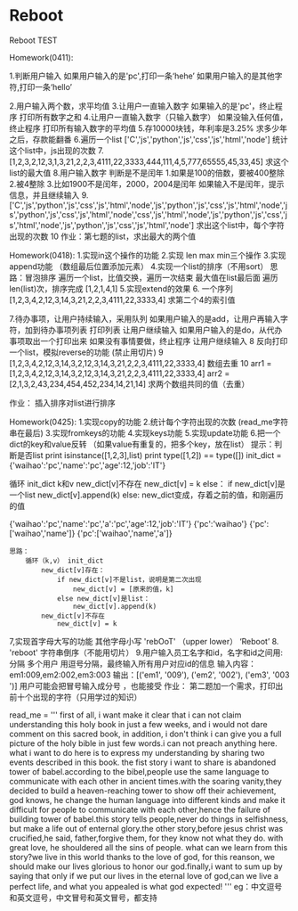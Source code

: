 # Reboot
Reboot TEST

Homework(0411):

1.判断用户输入
    如果用户输入的是'pc',打印一条‘hehe’
    如果用户输入的是其他字符,打印一条‘hello’
    
2.用户输入两个数，求平均值
3.让用户一直输入数字
    如果输入的是'pc'，终止程序
    打印所有数字之和
4.让用户一直输入数字（只输入数字）
    如果没输入任何值，终止程序
    打印所有输入数字的平均值
5.存10000块钱，年利率是3.25%
    求多少年之后，存款能翻番
6.遍历一个list ['C','js','python','js','css','js','html','node']
    统计这个list中，js出现的次数
7.[1,2,3,2,12,3,1,3,21,2,2,3,4111,22,3333,444,111,4,5,777,65555,45,33,45]
    求这个list的最大值
8.用户输入数字 判断是不是闰年
    1.如果是100的倍数，要被400整除
    2.被4整除
    3.比如1900不是闰年，2000，2004是闰年
    如果输入不是闰年，提示信息，并且继续输入
9.['C','js','python','js','css','js','html','node','js','python','js','css','js','html','node','js','python','js','css','js','html','node','css','js','html','node','js','python','js','css','js','html','node','js','python','js','css','js','html','node']
    求出这个list中，每个字符出现的次数
10 作业：第七题的list，求出最大的两个值

Homework(0418):
1.实现in这个操作的功能
2.实现 len max min三个操作
3.实现append功能
    （数组最后位置添加元素）
4.实现一个list的排序（不用sort）
    思路：冒泡排序
    遍历一个list，比值交换，遍历一次结束
        最大值在list最后面
    遍历len(list)次，排序完成
    [1,2,1,4,1]
5.实现extend的效果
6.
一个序列[1,2,3,4,2,12,3,14,3,21,2,2,3,4111,22,3333,4]
求第二个4的索引值
<!-- (4,arr.index(4)+1) -->
7.待办事项，让用户持续输入，采用队列
    如果用户输入的是add，让用户再输入字符，加到待办事项列表
        打印列表
        让用户继续输入
    如果用户输入的是do，从代办事项取出一个打印出来
        如果没有事情要做，终止程序
        让用户继续输入
8 反向打印一个list，模拟reverse的功能
    (禁止用切片)
9 [1,2,3,4,2,12,3,14,3,2,12,3,14,3,21,2,2,3,4111,22,3333,4]
    数组去重
10  arr1 = [1,2,3,4,2,12,3,14,3,2,12,3,14,3,21,2,2,3,4111,22,3333,4]
    arr2 = [2,1,3,2,43,234,454,452,234,14,21,14]
    求两个数组共同的值（去重）

作业：
    插入排序对list进行排序

Homework(0425):
1.实现copy的功能
2.统计每个字符出现的次数
(read_me字符串在最后)
3.实现fromkeys的功能
4.实现keys功能
5.实现update功能
6.把一个dict的key和value反转
    （如果value有重复的，把多个key，放在list）
    提示：判断是否list 
        print isinstance([1,2,3],list)
        print type([1,2]) == type([])
init_dict = {'waihao':'pc','name':'pc','age':12,'job':'IT'}

循环 init_dict  k和v
    new_dict[v]不存在
        new_dict[v] = k
    else：
        if new_dict[v]是一个list
            new_dict[v].append(k)
        else:
            new_dict变成，存着之前的值，和刚遍历的值

{'waihao':'pc','name':'pc','a':'pc','age':12,'job':'IT'}
{'pc':'waihao'}
{'pc':['waihao','name']}
{'pc':['waihao','name','a']}

    思路：
        循环（k,v） init_dict
            new_dict[v]存在：
                if new_dict[v]不是list，说明是第二次出现
                    new_dict[v] = [原来的值，k]
                else new_dict[v]是list：
                    new_dict[v].append(k)
            new_dict[v]不存在
                new_dict[v] = k     

7,实现首字母大写的功能 其他字母小写
    'rebOoT'
    （upper lower）
    ‘Reboot’
8. 'reboot' 字符串倒序（不能用切片）
9.用户输入员工名字和id，名字和id之间用:分隔
    多个用户 用逗号分隔，最终输入所有用户对应id的信息
输入内容： em1:009,em2:002,em3:003
输出：[('em1', '009'), ('em2', '002'), ('em3', '003 ')]
    用户可能会把冒号输入成分号 ，也能接受
作业：
    第二题加一个需求，打印出前十个出现的字符（只用学过的知识）

read_me = '''
first of all, i want make it clear that i can not claim understanding this holy book  in just a few weeks, and i would not dare comment on this sacred book, in addition, i don't think i can give you a full picture of the holy bible in just few words.i can not preach anything here. what i want to do here is to express my understanding by sharing two events described in this book. the fist story i want to share is abandoned tower of babel.according to the bibel,people use the same language to communicate with each other in ancient times.with the soaring vanity,they decided to build a heaven-reaching tower to show off their achievement, god knows, he change the human language into different kinds and make it difficult for people to communicate with each other,hence the failure of building tower of  babel.this story tells people,never do things in selfishness, but make a life out of enternal glory.the other story,before jesus christ was crucified,he said, father,forgive them, for they know not what they do. with great love, he shouldered all the sins of  people. what can we learn from this story?we live in this world thanks to the love of god, for this reanson, we should make our lives glorious to honor our god.finally,i want to sum up by saying that only if we put our lives in the eternal love of god,can we live a perfect life, and  what you appealed is what god expected!
'''
    eg：中文逗号和英文逗号，中文冒号和英文冒号，都支持
